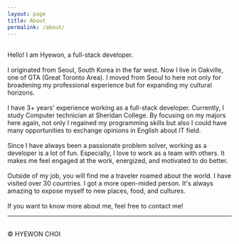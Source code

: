 ```yaml
---
layout: page
title: About
permalink: /about/
---
```


<!--<img class="col one right" style="margin-left:3%;" src="/img/prof_pic.jpg">
-->
<br/>
Hello! I am Hyewon, a full-stack developer.
<br><br>
I originated from Seoul, South Korea in the far west. Now I live in Oakville, one of GTA (Great Toronto Area). I moved from Seoul to here not only for broadening my professional experience but for expanding my cultural horizons.
<br><br>
I have 3+ years' experience working as a full-stack developer.
Currently, I study Computer technician at Sheridan College. By focusing on my majors here again, not only I regained my programming skills but also I could have many opportunities to exchange opinions in English about IT field.  
<br><br>
Since I have always been a passionate problem solver, working as a developer is a lot of fun. Especially, I love to work as a team with others. It makes me feel engaged at the work, energized, and motivated to do better. 
<br><br>
Outside of my job, you will find me a traveler roamed about the world. I have visited over 30 countries. I got a more open-mided person. It's always amazing to expose myself to new places, food, and cultures.
<br><br>
If you want to know more about me, feel free to contact me!


<hr/>
<br/>
<span class="contacticon center">
	<a href="mailto:wone.choi.0401@google.com"><i class="fa fa-envelope-square"></i></a>
	<a href="https://github.com/wonechoi" target="_blank"><i class="fa fa-github-square"></i></a>
	<a href="https://www.linkedin.com/in/hyewon-choi-519bb8177/" target="_blank"><i class="fa fa-linkedin-square"></i></a>
</span>

<div class="col three caption">
	&copy; HYEWON CHOI
</div>

